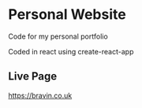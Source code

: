# Personal Website

Code for my personal portfolio

Coded in react using create-react-app

## Live Page

https://bravin.co.uk

